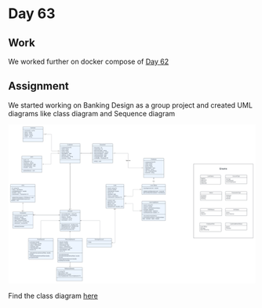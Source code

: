 # Day 63

## Work

We worked further on docker compose of [Day 62](../Day62%20-%20Jul%205/)

## Assignment

We started working on Banking Design as a group project and created UML diagrams like class diagram and Sequence diagram

![image](Bank%20management%20Class%20Diagram.png)

Find the class diagram [here](./Bank%20management%20Class%20Diagram.png)
